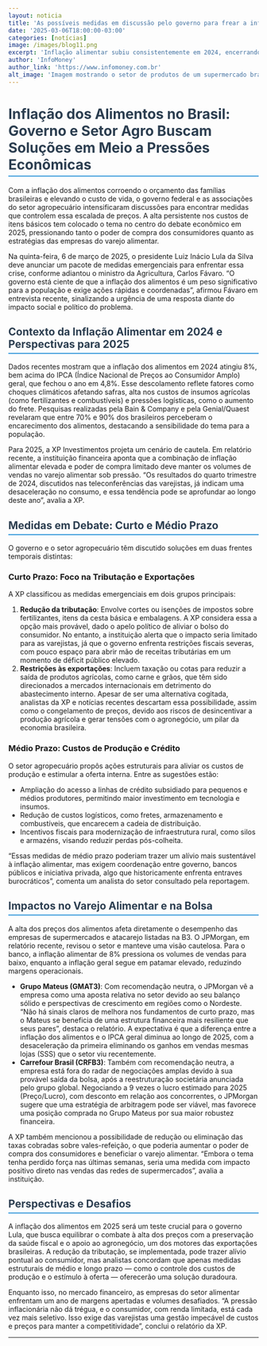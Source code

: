 ```yaml
---
layout: noticia
title: 'As possíveis medidas em discussão pelo governo para frear a inflação dos alimentos'
date: '2025-03-06T18:00:00-03:00'
categories: [notícias]
image: /images/blog11.png
excerpt: 'Inflação alimentar subiu consistentemente em 2024, encerrando o ano em 8%, à frente da inflação geral (IPCA em 4,8%).'
author: 'InfoMoney'
author_link: 'https://www.infomoney.com.br'
alt_image: 'Imagem mostrando o setor de produtos de um supermercado brasileiro.'
---
```


# Inflação dos Alimentos no Brasil: Governo e Setor Agro Buscam Soluções em Meio a Pressões Econômicas

Com a <span class="highlight">inflação dos alimentos</span> corroendo o orçamento das famílias brasileiras e elevando o custo de vida, o governo federal e as associações do setor agropecuário intensificaram discussões para encontrar medidas que controlem essa escalada de preços. A alta persistente nos custos de itens básicos tem colocado o tema no centro do debate econômico em 2025, pressionando tanto o poder de compra dos consumidores quanto as estratégias das empresas do varejo alimentar.

Na quinta-feira, 6 de março de 2025, o presidente Luiz Inácio Lula da Silva deve anunciar um pacote de medidas emergenciais para enfrentar essa crise, conforme adiantou o ministro da Agricultura, Carlos Fávaro. “O governo está ciente de que a inflação dos alimentos é um peso significativo para a população e exige ações rápidas e coordenadas”, afirmou Fávaro em entrevista recente, sinalizando a urgência de uma resposta diante do impacto social e político do problema.

## Contexto da Inflação Alimentar em 2024 e Perspectivas para 2025

Dados recentes mostram que a inflação dos alimentos em 2024 atingiu <span class="highlight">8%</span>, bem acima do IPCA (Índice Nacional de Preços ao Consumidor Amplo) geral, que fechou o ano em 4,8%. Esse descolamento reflete fatores como choques climáticos afetando safras, alta nos custos de insumos agrícolas (como fertilizantes e combustíveis) e pressões logísticas, como o aumento do frete. Pesquisas realizadas pela Bain & Company e pela Genial/Quaest revelaram que entre <span class="highlight">70% e 90%</span> dos brasileiros perceberam o encarecimento dos alimentos, destacando a sensibilidade do tema para a população.

Para 2025, a XP Investimentos projeta um cenário de cautela. Em relatório recente, a instituição financeira aponta que a combinação de inflação alimentar elevada e poder de compra limitado deve manter os volumes de vendas no varejo alimentar sob pressão. “Os resultados do quarto trimestre de 2024, discutidos nas teleconferências das varejistas, já indicam uma desaceleração no consumo, e essa tendência pode se aprofundar ao longo deste ano”, avalia a XP.

## Medidas em Debate: Curto e Médio Prazo

O governo e o setor agropecuário têm discutido soluções em duas frentes temporais distintas:

### Curto Prazo: Foco na Tributação e Exportações

A XP classificou as medidas emergenciais em dois grupos principais:

1. **Redução da tributação**: Envolve cortes ou isenções de impostos sobre fertilizantes, itens da cesta básica e embalagens. A XP considera essa a opção mais provável, dado o apelo político de aliviar o bolso do consumidor. No entanto, a instituição alerta que o impacto seria limitado para as varejistas, já que o governo enfrenta restrições fiscais severas, com pouco espaço para abrir mão de receitas tributárias em um momento de déficit público elevado.
2. **Restrições às exportações**: Incluem taxação ou cotas para reduzir a saída de produtos agrícolas, como carne e grãos, que têm sido direcionados a mercados internacionais em detrimento do abastecimento interno. Apesar de ser uma alternativa cogitada, analistas da XP e notícias recentes descartam essa possibilidade, assim como o congelamento de preços, devido aos riscos de desincentivar a produção agrícola e gerar tensões com o agronegócio, um pilar da economia brasileira.

### Médio Prazo: Custos de Produção e Crédito

O setor agropecuário propôs ações estruturais para aliviar os custos de produção e estimular a oferta interna. Entre as sugestões estão:

- Ampliação do acesso a linhas de crédito subsidiado para pequenos e médios produtores, permitindo maior investimento em tecnologia e insumos.
- Redução de custos logísticos, como fretes, armazenamento e combustíveis, que encarecem a cadeia de distribuição.
- Incentivos fiscais para modernização de infraestrutura rural, como silos e armazéns, visando reduzir perdas pós-colheita.

“Essas medidas de médio prazo poderiam trazer um alívio mais sustentável à inflação alimentar, mas exigem coordenação entre governo, bancos públicos e iniciativa privada, algo que historicamente enfrenta entraves burocráticos”, comenta um analista do setor consultado pela reportagem.

## Impactos no Varejo Alimentar e na Bolsa

A alta dos preços dos alimentos afeta diretamente o desempenho das empresas de supermercados e atacarejo listadas na B3. O JPMorgan, em relatório recente, revisou o setor e manteve uma visão cautelosa. Para o banco, a <span class="highlight">inflação alimentar de 8%</span> pressiona os volumes de vendas para baixo, enquanto a inflação geral segue em patamar elevado, reduzindo margens operacionais.

- **Grupo Mateus (GMAT3)**: Com recomendação neutra, o JPMorgan vê a empresa como uma aposta relativa no setor devido ao seu balanço sólido e perspectivas de crescimento em regiões como o Nordeste. “Não há sinais claros de melhora nos fundamentos de curto prazo, mas o Mateus se beneficia de uma estrutura financeira mais resiliente que seus pares”, destaca o relatório. A expectativa é que a diferença entre a inflação dos alimentos e o IPCA geral diminua ao longo de 2025, com a desaceleração da primeira eliminando os ganhos em vendas mesmas lojas (SSS) que o setor viu recentemente.
- **Carrefour Brasil (CRFB3)**: Também com recomendação neutra, a empresa está fora do radar de negociações amplas devido à sua provável saída da bolsa, após a reestruturação societária anunciada pelo grupo global. Negociando a <span class="highlight">9 vezes o lucro estimado para 2025</span> (Preço/Lucro), com desconto em relação aos concorrentes, o JPMorgan sugere que uma estratégia de arbitragem pode ser viável, mas favorece uma posição comprada no Grupo Mateus por sua maior robustez financeira.

A XP também mencionou a possibilidade de redução ou eliminação das taxas cobradas sobre vales-refeição, o que poderia aumentar o poder de compra dos consumidores e beneficiar o varejo alimentar. “Embora o tema tenha perdido força nas últimas semanas, seria uma medida com impacto positivo direto nas vendas das redes de supermercados”, avalia a instituição.

## Perspectivas e Desafios

A inflação dos alimentos em 2025 será um teste crucial para o governo Lula, que busca equilibrar o combate à alta dos preços com a preservação da saúde fiscal e o apoio ao agronegócio, um dos motores das exportações brasileiras. A redução da tributação, se implementada, pode trazer alívio pontual ao consumidor, mas analistas concordam que apenas medidas estruturais de médio e longo prazo — como o controle dos custos de produção e o estímulo à oferta — oferecerão uma solução duradoura.

Enquanto isso, no mercado financeiro, as empresas do setor alimentar enfrentam um ano de margens apertadas e volumes desafiados. “A pressão inflacionária não dá trégua, e o consumidor, com renda limitada, está cada vez mais seletivo. Isso exige das varejistas uma gestão impecável de custos e preços para manter a competitividade”, conclui o relatório da XP.

---

<style>

h1, h2 {
    color: #2c3e50;
    border-bottom: 2px solid #3498db;
    padding-bottom: 5px;
}
</style>
